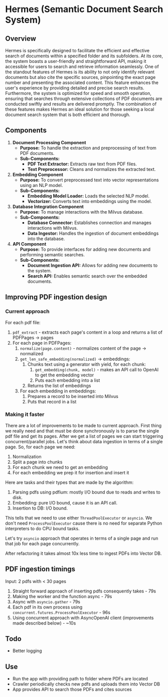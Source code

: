 # Hermes (Semantic Document Search System)

## Overview
Hermes is specifically designed to facilitate the efficient and effective search of documents within a specified folder and its subfolders. At its core, the system boasts a user-friendly and straightforward API, making it accessible for users to search and retrieve information seamlessly. One of the standout features of Hermes is its ability to not only identify relevant documents but also cite the specific sources, pinpointing the exact page number and presenting the associated content. This feature enhances the user's experience by providing detailed and precise search results. Furthermore, the system is optimized for speed and smooth operation, ensuring that searches through extensive collections of PDF documents are conducted swiftly and results are delivered promptly. The combination of these features makes Hermes an ideal solution for those seeking a local document search system that is both efficient and thorough.

## Components
1. **Document Processing Component**
    - **Purpose:** To handle the extraction and preprocessing of text from PDF documents.
    - **Sub-Components:**
        - **PDF Text Extractor:** Extracts raw text from PDF files.
        - **Text Preprocessor:** Cleans and normalizes the extracted text.
2. **Embedding Component**
    - **Purpose:** To convert preprocessed text into vector representations using an NLP model.
    - **Sub-Components:**
        - **Embedding Model Loader:** Loads the selected NLP model.
        - **Vectorizer:** Converts text into embeddings using the model.
3. **Database Integration Component**
    - **Purpose:** To manage interactions with the Milvus database.
    - **Sub-Components:**
        - **Database Connector:** Establishes connection and manages interactions with Milvus.
        - **Data Ingestor:** Handles the ingestion of document embeddings into the database.
4. **API Component**
    - **Purpose:** To provide interfaces for adding new documents and performing semantic searches.
    - **Sub-Components:**
        - **Document Ingestion API:** Allows for adding new documents to the system.
        - **Search API:** Enables semantic search over the embedded documents.

## Improving PDF ingestion design
### Current approach
For each pdf file:
1. `pdf_extract` - extracts each page's content in a loop and returns a list of PDFPages -> pages
2. For each page in PDFPages:
   1. `normalize(page.content)` - normalizes content of the page -> normalized
   2. `get_len_safe_embedding(normalized)` -> embeddings:
      1. Chunks text using a generator with yield, for each chunk:
         1. `get_embedding(chunk, model)` - makes an API call to OpenAI to get the embedding vector
         2. Puts each embedding into a list
      2. Returns the list of embeddings
   3. For each embedding in embeddings:
      1. Prepares a record to be inserted into Milvus
      2. Puts that record in a list

### Making it faster

There are a lot of improvements to be made to current approach. First thing we really need and that must be done synchronously is to parse the single pdf file and get its pages. After we get a list of pages we can start triggering concurrent/parallel jobs. Let's think about data ingestion in terms of a single page. So, for each page we need:
1. Normalization
2. Split a page into chunks
3. For each chunk we need to get an embedding
4. For each embedding we prep it for insertion and insert it

Here are tasks and their types that are made by the algorithm:
1. Parsing pdfs using pdfium: mostly I/O bound due to reads and writes to disk.
2. Embedding: pure I/O bound, cause it is an API call.
3. Insertion to DB: I/O bound.

This tells that we need to use either `ThreadPoolExecutor` or `asyncio`. We don't need `ProcessPoolExecutor` cause there is no need for separate Python interpreters to do CPU bound tasks.

Let's try `asyncio` approach that operates in terms of a single page and run that job for each page concurrently.

After refactoring it takes almost 10x less time to ingest PDFs into Vector DB.

## PDF ingestion timings
Input: 2 pdfs with < 30 pages
1. Straight forward approach of inserting pdfs consequently takes - 79s
2. Making the worker and the function async - 79s
3. Async with `asyncio.gather` - 79s
4. Each pdf in its own process using `concurrent.futures.ProcessPoolExecutor` - 96s
5. Using concurrent approach with AsyncOpenAI client (improvements made described below) - ~10s


## Todo
- Better logging

## Use
- Run the app with providing path to folder where PDFs are located
- Crawler periodically checks new pdfs and uploads them into Vector DB
- App provides API to search those PDFs and cites sources
